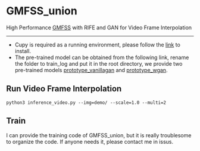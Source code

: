 # GMFSS_union

High Performance [GMFSS](https://github.com/YiWeiHuang-stack/GMFSS) with RIFE and GAN for Video Frame Interpolation

---

* Cupy is required as a running environment, please follow the [link](https://docs.cupy.dev/en/stable/install.html) to install.
* The pre-trained model can be obtained from the following link, rename the folder to train_log and put it in the root directory, we provide two pre-trained models [prototype_vanillagan](https://drive.google.com/file/d/1AsA7a4HNR4RjCeEmNUJWy5kY3dBC-mru/view?usp=sharing) and [prototype_wgan](https://drive.google.com/file/d/1GAp9DljP1RCQXz0uu_GNn751NBMEQOUB/view?usp=sharing).

## Run Video Frame Interpolation

```
python3 inference_video.py --img=demo/ --scale=1.0 --multi=2
```

## Train

I can provide the training code of GMFSS_union, but it is really troublesome to organize the code. If anyone needs it, please contact me in issus.
